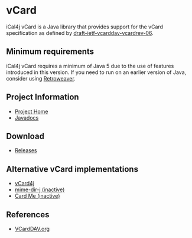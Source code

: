 # vCard

iCal4j vCard is a Java library that provides support for the vCard specification as defined by [draft-ietf-vcarddav-vcardrev-06](http://www.ietf.org/internet-drafts/draft-ietf-vcarddav-vcardrev-06.txt).

## Minimum requirements

iCal4j vCard requires a minimum of Java 5 due to the use of features introduced in this version. If you need to run on an earlier version of Java, consider using [Retroweaver](http://retroweaver.sourceforge.net).

## Project Information

* [Project Home](http://github.com/ical4j/ical4j-vcard/)
* [Javadocs](http://ical4j.github.io/docs/ical4j-vcard/api/)

## Download

* [Releases](https://bintray.com/ical4j/maven/ical4j-vcard)

## Alternative vCard implementations

* [vCard4j](http://vcard4j.sourceforge.net/)
* [mime-dir-j (inactive)](http://sourceforge.net/projects/mime-dir-j/)
* [Card Me (inactive)](http://cardme.sourceforge.net/)

## References

* [VCardDAV.org](http://www.vcarddav.org/)
